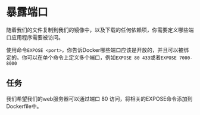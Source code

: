 # 暴露端口
随着我们的文件复制到我们的镜像中，以及下载的任何依赖项，你需要定义哪些端口应用程序需要被访问。

使用命令`EXPOSE <port>`，你告诉Docker哪些端口应该是开放的，并且可以被绑定的。你可以在单个命令上定义多个端口，例如`EXPOSE 80 433`或者`EXPOSE 7000-8000`

## 任务
我们希望我们的web服务器可以通过端口 80 访问，将相关的EXPOSE命令添加到Dockerfile中。

